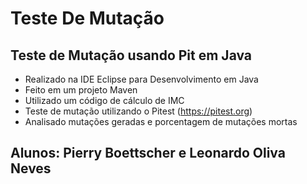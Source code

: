 # Teste De Mutação
## Teste de Mutação usando Pit em Java

* Realizado na IDE Eclipse para Desenvolvimento em Java
* Feito em um projeto Maven
* Utilizado um código de cálculo de IMC
* Teste de mutação utilizando o Pitest (https://pitest.org)
* Analisado mutações geradas e porcentagem de mutações mortas

## Alunos: Pierry Boettscher e Leonardo Oliva Neves
